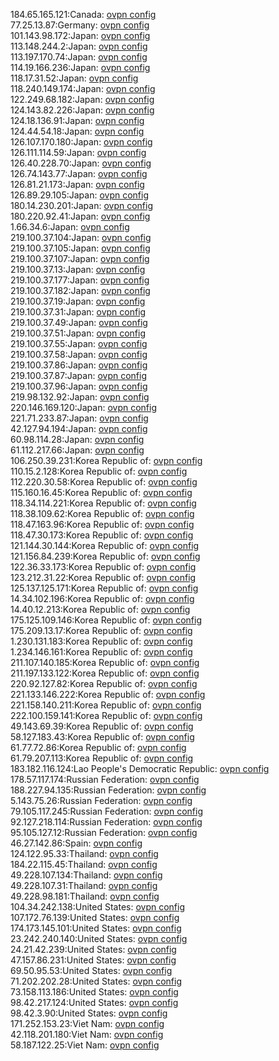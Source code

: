 184.65.165.121:Canada: [ovpn config](vpn/184_65_165_121.ovpn)  
77.25.13.87:Germany: [ovpn config](vpn/77_25_13_87.ovpn)  
101.143.98.172:Japan: [ovpn config](vpn/101_143_98_172.ovpn)  
113.148.244.2:Japan: [ovpn config](vpn/113_148_244_2.ovpn)  
113.197.170.74:Japan: [ovpn config](vpn/113_197_170_74.ovpn)  
114.19.166.236:Japan: [ovpn config](vpn/114_19_166_236.ovpn)  
118.17.31.52:Japan: [ovpn config](vpn/118_17_31_52.ovpn)  
118.240.149.174:Japan: [ovpn config](vpn/118_240_149_174.ovpn)  
122.249.68.182:Japan: [ovpn config](vpn/122_249_68_182.ovpn)  
124.143.82.226:Japan: [ovpn config](vpn/124_143_82_226.ovpn)  
124.18.136.91:Japan: [ovpn config](vpn/124_18_136_91.ovpn)  
124.44.54.18:Japan: [ovpn config](vpn/124_44_54_18.ovpn)  
126.107.170.180:Japan: [ovpn config](vpn/126_107_170_180.ovpn)  
126.111.114.59:Japan: [ovpn config](vpn/126_111_114_59.ovpn)  
126.40.228.70:Japan: [ovpn config](vpn/126_40_228_70.ovpn)  
126.74.143.77:Japan: [ovpn config](vpn/126_74_143_77.ovpn)  
126.81.21.173:Japan: [ovpn config](vpn/126_81_21_173.ovpn)  
126.89.29.105:Japan: [ovpn config](vpn/126_89_29_105.ovpn)  
180.14.230.201:Japan: [ovpn config](vpn/180_14_230_201.ovpn)  
180.220.92.41:Japan: [ovpn config](vpn/180_220_92_41.ovpn)  
1.66.34.6:Japan: [ovpn config](vpn/1_66_34_6.ovpn)  
219.100.37.104:Japan: [ovpn config](vpn/219_100_37_104.ovpn)  
219.100.37.105:Japan: [ovpn config](vpn/219_100_37_105.ovpn)  
219.100.37.107:Japan: [ovpn config](vpn/219_100_37_107.ovpn)  
219.100.37.13:Japan: [ovpn config](vpn/219_100_37_13.ovpn)  
219.100.37.177:Japan: [ovpn config](vpn/219_100_37_177.ovpn)  
219.100.37.182:Japan: [ovpn config](vpn/219_100_37_182.ovpn)  
219.100.37.19:Japan: [ovpn config](vpn/219_100_37_19.ovpn)  
219.100.37.31:Japan: [ovpn config](vpn/219_100_37_31.ovpn)  
219.100.37.49:Japan: [ovpn config](vpn/219_100_37_49.ovpn)  
219.100.37.51:Japan: [ovpn config](vpn/219_100_37_51.ovpn)  
219.100.37.55:Japan: [ovpn config](vpn/219_100_37_55.ovpn)  
219.100.37.58:Japan: [ovpn config](vpn/219_100_37_58.ovpn)  
219.100.37.86:Japan: [ovpn config](vpn/219_100_37_86.ovpn)  
219.100.37.87:Japan: [ovpn config](vpn/219_100_37_87.ovpn)  
219.100.37.96:Japan: [ovpn config](vpn/219_100_37_96.ovpn)  
219.98.132.92:Japan: [ovpn config](vpn/219_98_132_92.ovpn)  
220.146.169.120:Japan: [ovpn config](vpn/220_146_169_120.ovpn)  
221.71.233.87:Japan: [ovpn config](vpn/221_71_233_87.ovpn)  
42.127.94.194:Japan: [ovpn config](vpn/42_127_94_194.ovpn)  
60.98.114.28:Japan: [ovpn config](vpn/60_98_114_28.ovpn)  
61.112.217.66:Japan: [ovpn config](vpn/61_112_217_66.ovpn)  
106.250.39.231:Korea Republic of: [ovpn config](vpn/106_250_39_231.ovpn)  
110.15.2.128:Korea Republic of: [ovpn config](vpn/110_15_2_128.ovpn)  
112.220.30.58:Korea Republic of: [ovpn config](vpn/112_220_30_58.ovpn)  
115.160.16.45:Korea Republic of: [ovpn config](vpn/115_160_16_45.ovpn)  
118.34.114.221:Korea Republic of: [ovpn config](vpn/118_34_114_221.ovpn)  
118.38.109.62:Korea Republic of: [ovpn config](vpn/118_38_109_62.ovpn)  
118.47.163.96:Korea Republic of: [ovpn config](vpn/118_47_163_96.ovpn)  
118.47.30.173:Korea Republic of: [ovpn config](vpn/118_47_30_173.ovpn)  
121.144.30.144:Korea Republic of: [ovpn config](vpn/121_144_30_144.ovpn)  
121.156.84.239:Korea Republic of: [ovpn config](vpn/121_156_84_239.ovpn)  
122.36.33.173:Korea Republic of: [ovpn config](vpn/122_36_33_173.ovpn)  
123.212.31.22:Korea Republic of: [ovpn config](vpn/123_212_31_22.ovpn)  
125.137.125.171:Korea Republic of: [ovpn config](vpn/125_137_125_171.ovpn)  
14.34.102.196:Korea Republic of: [ovpn config](vpn/14_34_102_196.ovpn)  
14.40.12.213:Korea Republic of: [ovpn config](vpn/14_40_12_213.ovpn)  
175.125.109.146:Korea Republic of: [ovpn config](vpn/175_125_109_146.ovpn)  
175.209.13.17:Korea Republic of: [ovpn config](vpn/175_209_13_17.ovpn)  
1.230.131.183:Korea Republic of: [ovpn config](vpn/1_230_131_183.ovpn)  
1.234.146.161:Korea Republic of: [ovpn config](vpn/1_234_146_161.ovpn)  
211.107.140.185:Korea Republic of: [ovpn config](vpn/211_107_140_185.ovpn)  
211.197.133.122:Korea Republic of: [ovpn config](vpn/211_197_133_122.ovpn)  
220.92.127.82:Korea Republic of: [ovpn config](vpn/220_92_127_82.ovpn)  
221.133.146.222:Korea Republic of: [ovpn config](vpn/221_133_146_222.ovpn)  
221.158.140.211:Korea Republic of: [ovpn config](vpn/221_158_140_211.ovpn)  
222.100.159.141:Korea Republic of: [ovpn config](vpn/222_100_159_141.ovpn)  
49.143.69.39:Korea Republic of: [ovpn config](vpn/49_143_69_39.ovpn)  
58.127.183.43:Korea Republic of: [ovpn config](vpn/58_127_183_43.ovpn)  
61.77.72.86:Korea Republic of: [ovpn config](vpn/61_77_72_86.ovpn)  
61.79.207.113:Korea Republic of: [ovpn config](vpn/61_79_207_113.ovpn)  
183.182.116.124:Lao People's Democratic Republic: [ovpn config](vpn/183_182_116_124.ovpn)  
178.57.117.174:Russian Federation: [ovpn config](vpn/178_57_117_174.ovpn)  
188.227.94.135:Russian Federation: [ovpn config](vpn/188_227_94_135.ovpn)  
5.143.75.26:Russian Federation: [ovpn config](vpn/5_143_75_26.ovpn)  
79.105.117.245:Russian Federation: [ovpn config](vpn/79_105_117_245.ovpn)  
92.127.218.114:Russian Federation: [ovpn config](vpn/92_127_218_114.ovpn)  
95.105.127.12:Russian Federation: [ovpn config](vpn/95_105_127_12.ovpn)  
46.27.142.86:Spain: [ovpn config](vpn/46_27_142_86.ovpn)  
124.122.95.33:Thailand: [ovpn config](vpn/124_122_95_33.ovpn)  
184.22.115.45:Thailand: [ovpn config](vpn/184_22_115_45.ovpn)  
49.228.107.134:Thailand: [ovpn config](vpn/49_228_107_134.ovpn)  
49.228.107.31:Thailand: [ovpn config](vpn/49_228_107_31.ovpn)  
49.228.98.181:Thailand: [ovpn config](vpn/49_228_98_181.ovpn)  
104.34.242.138:United States: [ovpn config](vpn/104_34_242_138.ovpn)  
107.172.76.139:United States: [ovpn config](vpn/107_172_76_139.ovpn)  
174.173.145.101:United States: [ovpn config](vpn/174_173_145_101.ovpn)  
23.242.240.140:United States: [ovpn config](vpn/23_242_240_140.ovpn)  
24.21.42.239:United States: [ovpn config](vpn/24_21_42_239.ovpn)  
47.157.86.231:United States: [ovpn config](vpn/47_157_86_231.ovpn)  
69.50.95.53:United States: [ovpn config](vpn/69_50_95_53.ovpn)  
71.202.202.28:United States: [ovpn config](vpn/71_202_202_28.ovpn)  
73.158.113.186:United States: [ovpn config](vpn/73_158_113_186.ovpn)  
98.42.217.124:United States: [ovpn config](vpn/98_42_217_124.ovpn)  
98.42.3.90:United States: [ovpn config](vpn/98_42_3_90.ovpn)  
171.252.153.23:Viet Nam: [ovpn config](vpn/171_252_153_23.ovpn)  
42.118.201.180:Viet Nam: [ovpn config](vpn/42_118_201_180.ovpn)  
58.187.122.25:Viet Nam: [ovpn config](vpn/58_187_122_25.ovpn)  
